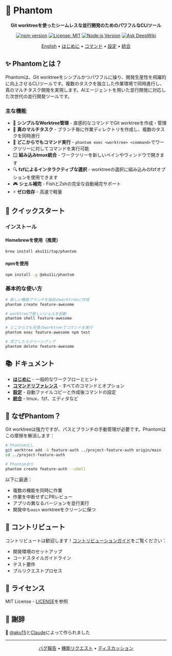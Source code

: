 # 👻 Phantom

<div align="center">

**Git worktreeを使ったシームレスな並行開発のためのパワフルなCLIツール**

[![npm version](https://img.shields.io/npm/v/@aku11i/phantom.svg)](https://www.npmjs.com/package/@aku11i/phantom)
[![License: MIT](https://img.shields.io/badge/License-MIT-yellow.svg)](https://opensource.org/licenses/MIT)
[![Node.js Version](https://img.shields.io/node/v/@aku11i/phantom.svg)](https://nodejs.org)
[![Ask DeepWiki](https://deepwiki.com/badge.svg)](https://deepwiki.com/aku11i/phantom)

[English](./README.md) • [はじめに](./docs/getting-started.md) • [コマンド](./docs/commands.md) • [設定](./docs/configuration.md) • [統合](./docs/integrations.md)

</div>

## ✨ Phantomとは？

Phantomは、Git worktreeをシンプルかつパワフルに操り、開発生産性を飛躍的に向上させるCLIツールです。複数のタスクを独立した作業環境で同時進行し、真のマルチタスク開発を実現します。AIエージェントを用いた並行開発に対応した次世代の並行開発ツールです。

### 主な機能

- 🚀 **シンプルなWorktree管理** - 直感的なコマンドでGit worktreeを作成・管理
- 🔄 **真のマルチタスク** - ブランチ毎に作業ディレクトリを作成し、複数のタスクを同時進行
- 🎯 **どこからでもコマンド実行** - `phantom exec <worktree> <command>`でワークツリーに対してコマンドを実行可能
- 🪟 **組み込みtmux統合** - ワークツリーを新しいペインやウィンドウで開きます
- 🔍 **fzfによるインタラクティブな選択** - worktreeの選択に組み込みのfzfオプションを使用できます
- 🎮 **シェル補完** - FishとZshの完全な自動補完サポート
- ⚡ **ゼロ依存** - 高速で軽量

## 🚀 クイックスタート

### インストール

#### Homebrewを使用（推奨）

```bash
brew install aku11i/tap/phantom
```

#### npmを使用

```bash
npm install -g @aku11i/phantom
```


### 基本的な使い方

```bash
# 新しい機能ブランチを独自のworktreeに作成
phantom create feature-awesome

# worktreeで新しいシェルを起動
phantom shell feature-awesome

# どこからでも任意のworktreeでコマンドを実行
phantom exec feature-awesome npm test

# 完了したらクリーンアップ
phantom delete feature-awesome
```


## 📚 ドキュメント

- **[はじめに](./docs/getting-started.md)** - 一般的なワークフローとヒント
- **[コマンドリファレンス](./docs/commands.md)** - すべてのコマンドとオプション
- **[設定](./docs/configuration.md)** - 自動ファイルコピーと作成後コマンドの設定
- **[統合](./docs/integrations.md)** - tmux、fzf、エディタなど

## 🤔 なぜPhantom？

Git worktreeは強力ですが、パスとブランチの手動管理が必要です。Phantomはこの摩擦を解消します：

```bash
# Phantomなし
git worktree add -b feature-auth ../project-feature-auth origin/main
cd ../project-feature-auth

# Phantomあり
phantom create feature-auth --shell
```

以下に最適：
- 複数の機能を同時に作業
- 作業を中断せずにPRレビュー
- アプリの異なるバージョンを並行実行
- 開発中も`main` worktreeをクリーンに保つ

## 🤝 コントリビュート

コントリビュートは歓迎します！[コントリビューションガイド](./contributing/CONTRIBUTING.md)をご覧ください：
- 開発環境のセットアップ
- コードスタイルガイドライン
- テスト要件
- プルリクエストプロセス

## 📄 ライセンス

MIT License - [LICENSE](LICENSE)を参照

## 🙏 謝辞

👻 [@aku11i](https://github.com/aku11i)と[Claude](https://claude.ai)によって作られました

---

<div align="center">
<a href="https://github.com/aku11i/phantom/issues">バグ報告</a> • 
<a href="https://github.com/aku11i/phantom/issues">機能リクエスト</a> •
<a href="https://github.com/aku11i/phantom/discussions">ディスカッション</a>
</div>